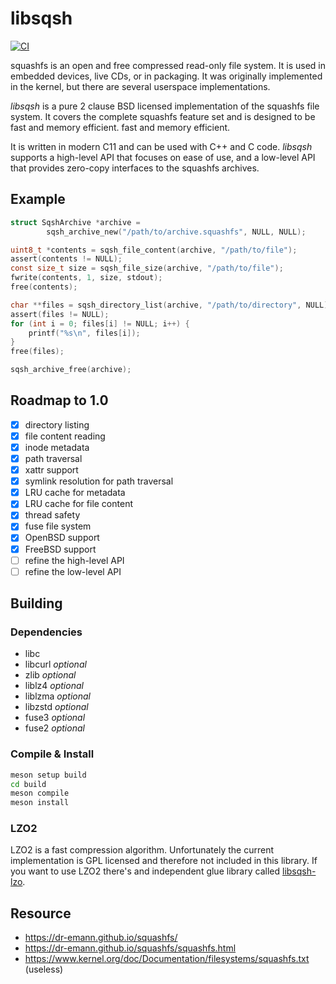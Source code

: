 # libsqsh
[![CI](https://github.com/Gottox/libsqsh/actions/workflows/ci.yaml/badge.svg)](https://github.com/Gottox/libsqsh/actions/workflows/ci.yaml)

squashfs is an open and free compressed read-only file system. It is used in
embedded devices, live CDs, or in packaging. It was originally implemented in
the kernel, but there are several userspace implementations.

*libsqsh* is a pure 2 clause BSD licensed implementation of the squashfs file
system. It covers the complete squashfs feature set and is designed to be fast
and memory efficient. fast and memory efficient.

It is written in modern C11 and can be used with C++ and C code. *libsqsh*
supports a high-level API that focuses on ease of use, and a low-level API that
provides zero-copy interfaces to the squashfs archives.

## Example

```c
struct SqshArchive *archive =
		sqsh_archive_new("/path/to/archive.squashfs", NULL, NULL);

uint8_t *contents = sqsh_file_content(archive, "/path/to/file");
assert(contents != NULL);
const size_t size = sqsh_file_size(archive, "/path/to/file");
fwrite(contents, 1, size, stdout);
free(contents);

char **files = sqsh_directory_list(archive, "/path/to/directory", NULL);
assert(files != NULL);
for (int i = 0; files[i] != NULL; i++) {
	printf("%s\n", files[i]);
}
free(files);

sqsh_archive_free(archive);
```

## Roadmap to 1.0

* [x] directory listing
* [x] file content reading
* [x] inode metadata
* [x] path traversal
* [x] xattr support
* [x] symlink resolution for path traversal
* [x] LRU cache for metadata
* [x] LRU cache for file content
* [x] thread safety
* [x] fuse file system
* [x] OpenBSD support
* [x] FreeBSD support
* [ ] refine the high-level API
* [ ] refine the low-level API

## Building

### Dependencies

* libc
* libcurl *optional*
* zlib *optional*
* liblz4 *optional*
* liblzma *optional*
* libzstd *optional*
* fuse3 *optional*
* fuse2 *optional*

### Compile & Install

```bash
meson setup build
cd build
meson compile
meson install
```

### LZO2

LZO2 is a fast compression algorithm. Unfortunately the current implementation
is GPL licensed and therefore not included in this library. If you want to use 
LZO2 there's and independent glue library called [libsqsh-lzo](https://github.com/Gottox/libsqsh-lzo).

## Resource

* https://dr-emann.github.io/squashfs/
* https://dr-emann.github.io/squashfs/squashfs.html
* https://www.kernel.org/doc/Documentation/filesystems/squashfs.txt (useless)
